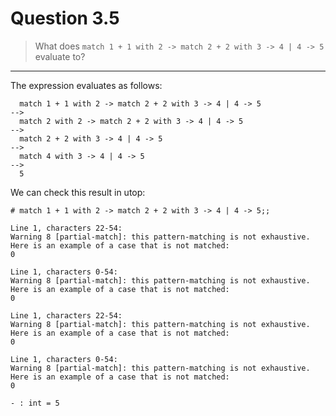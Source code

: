 # Question 3.5

> What does `match 1 + 1 with 2 -> match 2 + 2 with 3 -> 4 | 4 -> 5` evaluate to?

---

The expression evaluates as follows:
```text
  match 1 + 1 with 2 -> match 2 + 2 with 3 -> 4 | 4 -> 5
-->
  match 2 with 2 -> match 2 + 2 with 3 -> 4 | 4 -> 5
-->
  match 2 + 2 with 3 -> 4 | 4 -> 5
-->
  match 4 with 3 -> 4 | 4 -> 5
-->
  5
```
We can check this result in utop:
```text
# match 1 + 1 with 2 -> match 2 + 2 with 3 -> 4 | 4 -> 5;;

Line 1, characters 22-54:
Warning 8 [partial-match]: this pattern-matching is not exhaustive.
Here is an example of a case that is not matched:
0

Line 1, characters 0-54:
Warning 8 [partial-match]: this pattern-matching is not exhaustive.
Here is an example of a case that is not matched:
0

Line 1, characters 22-54:
Warning 8 [partial-match]: this pattern-matching is not exhaustive.
Here is an example of a case that is not matched:
0

Line 1, characters 0-54:
Warning 8 [partial-match]: this pattern-matching is not exhaustive.
Here is an example of a case that is not matched:
0

- : int = 5
```
